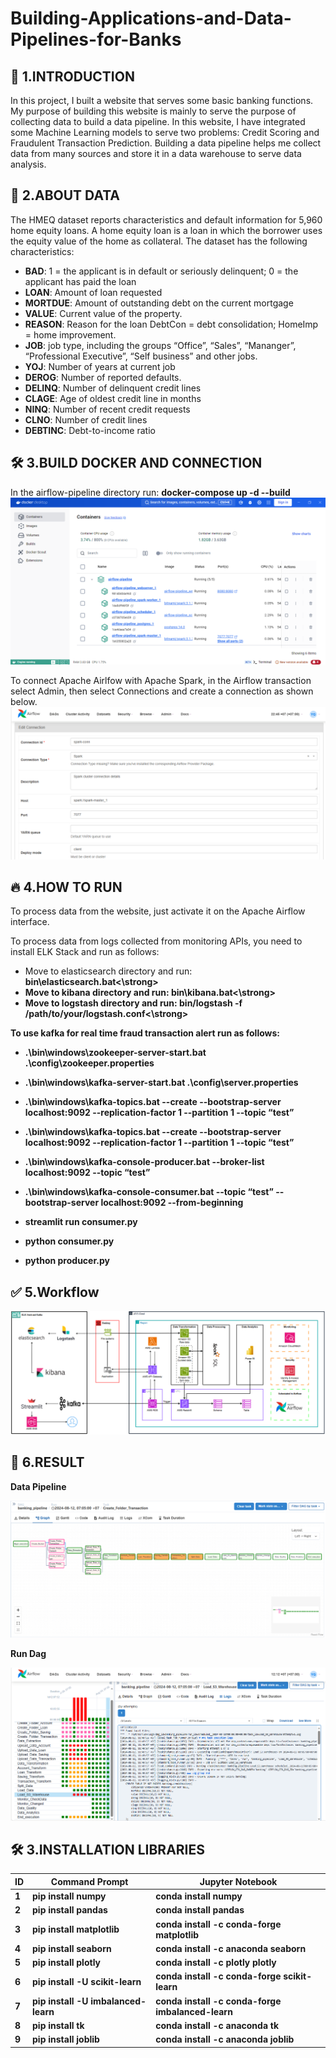# Building-Applications-and-Data-Pipelines-for-Banks

## 🚀 1.INTRODUCTION
In this project, I built a website that serves some basic banking functions. My purpose of building this website is mainly to serve the purpose of collecting data to build a data pipeline. In this website, I have integrated some Machine Learning models to serve two problems: Credit Scoring and Fraudulent Transaction Prediction. Building a data pipeline helps me collect data from many sources and store it in a data warehouse to serve data analysis.

## 🧐 2.ABOUT DATA 
The HMEQ dataset reports characteristics and default information for 5,960 home equity loans. A home equity loan is a loan in which the borrower uses the equity value of the home as
collateral. The dataset has the following characteristics:

- **BAD**: 1 = the applicant is in default or seriously delinquent; 0 = the applicant has paid the loan
- **LOAN**: Amount of loan requested
- **MORTDUE**: Amount of outstanding debt on the current mortgage
- **VALUE**: Current value of the property.
- **REASON**: Reason for the loan DebtCon = debt consolidation; HomeImp = home improvement.
- **JOB**: job type, including the groups “Office”, “Sales”, “Mananger”, “Professional Executive”, “Self business” and other jobs.
- **YOJ**: Number of years at current job
- **DEROG**: Number of reported defaults.
- **DELINQ**: Number of delinquent credit lines
- **CLAGE**: Age of oldest credit line in months
- **NINQ**: Number of recent credit requests
- **CLNO**: Number of credit lines
- **DEBTINC**: Debt-to-income ratio

## 🛠️ 3.BUILD DOCKER AND CONNECTION

In the airflow-pipeline directory run: <strong>docker-compose up -d --build</strong>
![UI](docker.png)

To connect Apache Airlfow with Apache Spark, in the Airflow transaction select Admin, then select Connections and create a connection as shown below.
![UI](conn_airflow_spark.png)

## 🔥 4.HOW TO RUN

To process data from the website, just activate it on the Apache Airflow interface.

To process data from logs collected from monitoring APIs, you need to install ELK Stack and run as follows:

- Move to elasticsearch directory and run: <strong>bin\elasticsearch.bat<\strong>
- Move to kibana directory and run: <strong>bin\kibana.bat<\strong>
- Move to logstash directory and run: <strong>bin/logstash -f /path/to/your/logstash.conf<\strong>

To use kafka for real time fraud transaction alert run as follows:

- .\bin\windows\zookeeper-server-start.bat .\config\zookeeper.properties  <!-- Start the Zookeeper server -->

- .\bin\windows\kafka-server-start.bat .\config\server.properties <!-- Start the Kafka server -->

- .\bin\windows\kafka-topics.bat --create --bootstrap-server localhost:9092 --replication-factor 1 --partition 1 --topic “test” 

- .\bin\windows\kafka-topics.bat --create --bootstrap-server localhost:9092 --replication-factor 1 --partition 1 --topic “test”

- .\bin\windows\kafka-console-producer.bat --broker-list localhost:9092 --topic “test”

- .\bin\windows\kafka-console-consumer.bat --topic “test” --bootstrap-server localhost:9092 --from-beginning

- streamlit run consumer.py

- python consumer.py

- python producer.py

## ✅ 5.Workflow

![UI](data_pipeline.png)

## 📝 6.RESULT

Data Pipeline

![UI](dag.png)

Run Dag

![UI](run_dag.png)









## 🛠️ 3.INSTALLATION LIBRARIES

|ID  |     Command Prompt            |     Jupyter Notebook                        |
|----|-------------------------------|---------------------------------------------|
|1   |pip install numpy              |conda install numpy                          |
|2   |pip install pandas             |conda install pandas                         |
|3   |pip install matplotlib         |conda install -c conda-forge matplotlib      |
|4   |pip install seaborn            |conda install -c anaconda seaborn            |
|5   |pip install plotly             |conda install -c plotly plotly               |
|6   |pip install -U scikit-learn    |conda install -c conda-forge scikit-learn    |
|7   |pip install -U imbalanced-learn|conda install -c conda-forge imbalanced-learn|
|8   |pip install tk                 |conda install -c anaconda tk                 |
|9   |pip install joblib             |conda install -c anaconda joblib             |
